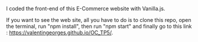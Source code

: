 I coded the front-end of this E-Commerce website with Vanilla.js.

If you want to see the web site, all you have to do is to clone this repo, open the terminal, run "npm install", then run "npm start" and finally go to this link : https://valentingeorges.github.io/OC_TP5/.
